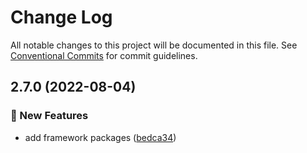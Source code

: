# Change Log

All notable changes to this project will be documented in this file.
See [Conventional Commits](https://conventionalcommits.org) for commit guidelines.

## 2.7.0 (2022-08-04)


### :rocket: New Features

* add framework packages ([bedca34](https://github.com/naver/egjs-view3d/commit/bedca3419fd223b3089f21aa13a3538dc86c831f))
